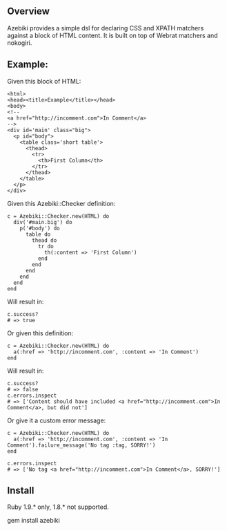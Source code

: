 ## Overview

Azebiki provides a simple dsl for declaring CSS and XPATH matchers against a block of HTML content.  It is built on top of Webrat matchers and nokogiri.

## Example:

Given this block of HTML:

    <html>
    <head><title>Example</title></head>
    <body>
    <!--
    <a href="http://incomment.com">In Comment</a>
    -->
    <div id='main' class="big">
      <p id="body">
        <table class='short table'>
          <thead>
            <tr>
              <th>First Column</th>
            </tr>
          </thead>
        </table>
      </p>
    </div>

Given this Azebiki::Checker definition:

    c = Azebiki::Checker.new(HTML) do
      div('#main.big') do
        p('#body') do
          table do
            thead do
              tr do
                th(:content => 'First Column')
              end
            end
          end
        end
      end
    end

Will result in:

    c.success?
    # => true

Or given this definition:

    c = Azebiki::Checker.new(HTML) do
      a(:href => 'http://incomment.com', :content => 'In Comment')
    end

Will result in:

    c.success?
    # => false
    c.errors.inspect
    # => ['Content should have included <a href="http://incomment.com">In Comment</a>, but did not']

Or give it a custom error message:

    c = Azebiki::Checker.new(HTML) do
      a(:href => 'http://incomment.com', :content => 'In Comment').failure_message('No tag :tag, SORRY!')
    end

    c.errors.inspect
    # => ['No tag <a href="http://incomment.com">In Comment</a>, SORRY!']
            

## Install

Ruby 1.9.* only, 1.8.* not supported.

gem install azebiki



